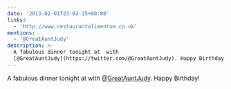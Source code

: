 ```yaml
---
date: '2013-02-01T23:02:15+00:00'
links:
  - 'http://www.restaurantalimentum.co.uk'
mentions:
  - '@GreatAuntJudy'
description: >-
  A fabulous dinner tonight at  with
  [@GreatAuntJudy](https://twitter.com/@GreatAuntJudy). Happy Birthday!
---
```

A fabulous dinner tonight at  with [@GreatAuntJudy](https://twitter.com/@GreatAuntJudy). Happy Birthday!
